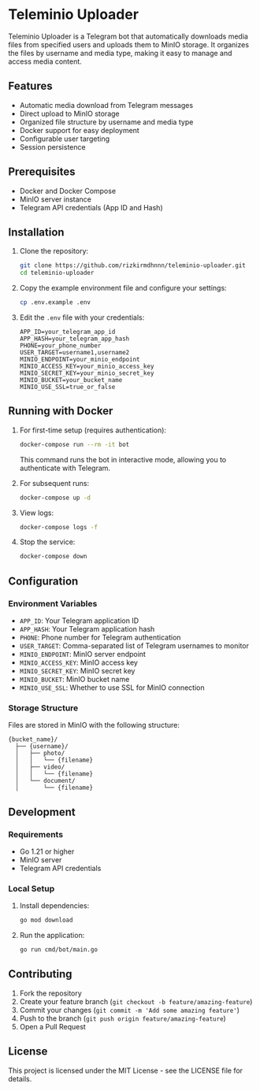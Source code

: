 # Teleminio Uploader

Teleminio Uploader is a Telegram bot that automatically downloads media files from specified users and uploads them to MinIO storage. It organizes the files by username and media type, making it easy to manage and access media content.

## Features

- Automatic media download from Telegram messages
- Direct upload to MinIO storage
- Organized file structure by username and media type
- Docker support for easy deployment
- Configurable user targeting
- Session persistence

## Prerequisites

- Docker and Docker Compose
- MinIO server instance
- Telegram API credentials (App ID and Hash)

## Installation

1. Clone the repository:
   ```bash
   git clone https://github.com/rizkirmdhnnn/teleminio-uploader.git
   cd teleminio-uploader
   ```

2. Copy the example environment file and configure your settings:
   ```bash
   cp .env.example .env
   ```

3. Edit the `.env` file with your credentials:
   ```env
   APP_ID=your_telegram_app_id
   APP_HASH=your_telegram_app_hash
   PHONE=your_phone_number
   USER_TARGET=username1,username2
   MINIO_ENDPOINT=your_minio_endpoint
   MINIO_ACCESS_KEY=your_minio_access_key
   MINIO_SECRET_KEY=your_minio_secret_key
   MINIO_BUCKET=your_bucket_name
   MINIO_USE_SSL=true_or_false
   ```

## Running with Docker

1. For first-time setup (requires authentication):
   ```bash
   docker-compose run --rm -it bot
   ```
   This command runs the bot in interactive mode, allowing you to authenticate with Telegram.

2. For subsequent runs:
   ```bash
   docker-compose up -d
   ```

3. View logs:
   ```bash
   docker-compose logs -f
   ```

4. Stop the service:
   ```bash
   docker-compose down
   ```

## Configuration

### Environment Variables

- `APP_ID`: Your Telegram application ID
- `APP_HASH`: Your Telegram application hash
- `PHONE`: Phone number for Telegram authentication
- `USER_TARGET`: Comma-separated list of Telegram usernames to monitor
- `MINIO_ENDPOINT`: MinIO server endpoint
- `MINIO_ACCESS_KEY`: MinIO access key
- `MINIO_SECRET_KEY`: MinIO secret key
- `MINIO_BUCKET`: MinIO bucket name
- `MINIO_USE_SSL`: Whether to use SSL for MinIO connection

### Storage Structure

Files are stored in MinIO with the following structure:
```
{bucket_name}/
  ├── {username}/
  │   ├── photo/
  │   │   └── {filename}
  │   ├── video/
  │   │   └── {filename}
  │   └── document/
  │       └── {filename}
```

## Development

### Requirements

- Go 1.21 or higher
- MinIO server
- Telegram API credentials

### Local Setup

1. Install dependencies:
   ```bash
   go mod download
   ```

2. Run the application:
   ```bash
   go run cmd/bot/main.go
   ```

## Contributing

1. Fork the repository
2. Create your feature branch (`git checkout -b feature/amazing-feature`)
3. Commit your changes (`git commit -m 'Add some amazing feature'`)
4. Push to the branch (`git push origin feature/amazing-feature`)
5. Open a Pull Request

## License

This project is licensed under the MIT License - see the LICENSE file for details.
